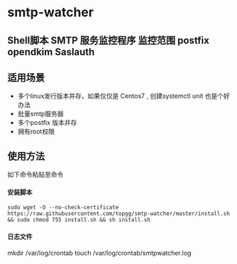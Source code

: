 # smtp-watcher
## Shell脚本 SMTP 服务监控程序 监控范围 postfix opendkim Saslauth
## 适用场景
  - 多个linux发行版本并存，如果仅仅是 Centos7 , 创建systemctl unit 也是个好办法
  - 批量smtp服务器
  - 多个postfix 版本并存
  - 拥有root权限
## 使用方法

如下命令粘贴至命令

#### 安装脚本

```
sudo wget -O --no-check-certificate  https://raw.githubusercontent.com/topgg/smtp-watcher/master/install.sh && sudo chmod 755 install.sh && sh install.sh
```
####  日志文件

mkdir /var/log/crontab
touch /var/log/crontab/smtpwatcher.log


